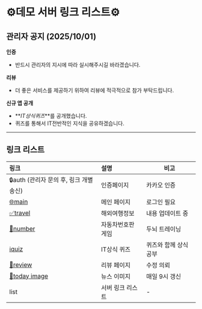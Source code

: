 # ⚙️데모 서버 링크 리스트⚙️

## 관리자 공지 (2025/10/01)

**인증**

- 반드시 관리자의 지시에 따라 실시해주시길 바라겠습니다.

**리뷰**

- 더 좋은 서비스를 제공하기 위하여 리뷰에 적극적으로 참가 부탁드립니다.

**신규 앱 공개**

- **_IT상식퀴즈_**를 공개했습니다.
- 퀴즈를 통해서 IT전반적인 지식을 공유하겠습니다.

---

## 링크 리스트

| 링크                                                        | 설명              | 비고                  |
| :---------------------------------------------------------- | :---------------- | --------------------- |
| 🔒auth (관리자 문의 후, 링크 개별 송신)                     | 인증페이지        | 카카오 인증           |
| [🌐main](https://kobe-dev.koyeb.app/kakao/main)             | 메인 페이지       | 로그인 필요           |
| [✅travel](https://kobe-dev.koyeb.app/kakao/travel)         | 해외여행정보      | 내용 업데이트 중      |
| [🚀number](https://kobe-dev.koyeb.app/kakao/number)         | 자동차번호판 게임 | 두뇌 트레이닝         |
| [ℹ️quiz](https://kobe-dev.koyeb.app/kakao/itQuiz)           | IT상식 퀴즈       | 퀴즈와 함께 상식 공부 |
| [💾review](https://kobe-dev.koyeb.app/kakao/review)         | 리뷰 페이지       | 수정 의뢰             |
| [🔗today image](https://kobe-dev.koyeb.app/img/today_korea) | 뉴스 이미지       | 매일 9시 갱신         |
| list                                                        | 서버 링크 리스트  | -                     |
